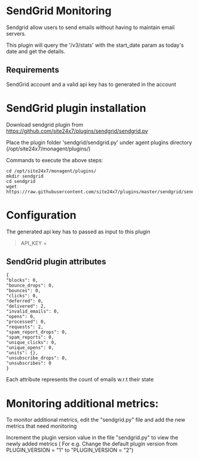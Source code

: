 SendGrid Monitoring
===================
Sendgrid allow users to send emails without having to maintain email servers.

This plugin will query the '/v3/stats' with the start_date param as today's date and get the details.

Requirements
------------
SendGrid account and a valid api key has to generated in the account

SendGrid plugin installation
=============

Download sendgrid plugin from https://github.com/site24x7/plugins/sendgrid/sendgrid.py

Place the plugin folder 'sendgrid/sendgrid.py' under agent plugins directory (/opt/site24x7/monagent/plugins/)

Commands to execute the above steps:

	cd /opt/site24x7/monagent/plugins/
	mkdir sendgrid
	cd sendgrid
	wget https://raw.githubusercontent.com/site24x7/plugins/master/sendgrid/sendgrid.py
	
Configuration
=============
The generated api key has to passed as input to this plugin

>API_KEY = <a valid api key>


SendGrid plugin attributes
--------------------------
	{
	"blocks": 0,
    "bounce_drops": 0,
    "bounces": 0,
    "clicks": 0,
    "deferred": 0,
    "delivered": 2,
    "invalid_emails": 0,
    "opens": 0,
    "processed": 0,
    "requests": 2,
    "spam_report_drops": 0,
    "spam_reports": 0,
    "unique_clicks": 0,
    "unique_opens": 0,
    "units": {},
    "unsubscribe_drops": 0,
    "unsubscribes": 0
    }


Each attribute represents the count of emails w.r.t their state

Monitoring additional metrics:
==============================
To monitor additional metrics, edit the "sendgrid.py" file and add the new metrics that need monitoring
 
Increment the plugin version value in the file "sendgrid.py" to view the newly added metrics ( For e.g. Change the default plugin version from PLUGIN_VERSION = "1" to "PLUGIN_VERSION = "2") 